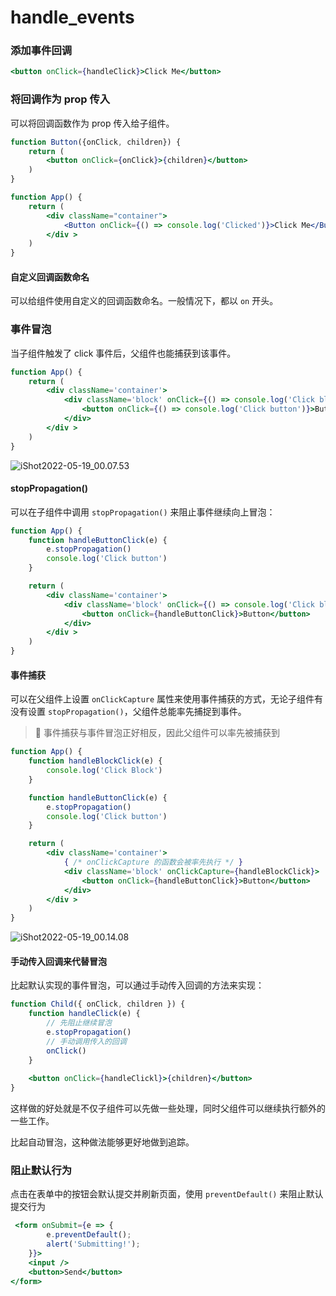 # handle\_events

### 添加事件回调

```jsx
<button onClick={handleClick}>Click Me</button>
```

### 将回调作为 prop 传入

可以将回调函数作为 prop 传入给子组件。

```jsx
function Button({onClick, children}) {
    return (
        <button onClick={onClick}>{children}</button>
    )
}

function App() {
    return (
        <div className="container">
            <Button onClick={() => console.log('Clicked')}>Click Me</Button>
        </div >
    )
}
```

#### 自定义回调函数命名

可以给组件使用自定义的回调函数命名。一般情况下，都以 `on` 开头。

### 事件冒泡

当子组件触发了 click 事件后，父组件也能捕获到该事件。

```jsx
function App() {
    return (
        <div className='container'>
            <div className='block' onClick={() => console.log('Click block')}>
                <button onClick={() => console.log('Click button')}>Button</button>
            </div>
        </div >
    )
}
```

![iShot2022-05-19\_00.07.53](../../.gitbook/assets/iShot2022-05-19\_00.07.53.gif)

#### stopPropagation()

可以在子组件中调用 `stopPropagation()` 来阻止事件继续向上冒泡：

```jsx
function App() {
    function handleButtonClick(e) {
        e.stopPropagation()
        console.log('Click button')
    }

    return (
        <div className='container'>
            <div className='block' onClick={() => console.log('Click block')}>
                <button onClick={handleButtonClick}>Button</button>
            </div>
        </div >
    )
}
```

#### 事件捕获

可以在父组件上设置 `onClickCapture` 属性来使用事件捕获的方式，无论子组件有没有设置 `stopPropagation()`，父组件总能率先捕捉到事件。

> 🔹 事件捕获与事件冒泡正好相反，因此父组件可以率先被捕获到

```jsx
function App() {
    function handleBlockClick(e) {
        console.log('Click Block')
    }

    function handleButtonClick(e) {
        e.stopPropagation()
        console.log('Click button')
    }

    return (
        <div className='container'>
            { /* onClickCapture 的函数会被率先执行 */ }
            <div className='block' onClickCapture={handleBlockClick}>
                <button onClick={handleButtonClick}>Button</button>
            </div>
        </div >
    )
}
```

![iShot2022-05-19\_00.14.08](../../.gitbook/assets/iShot2022-05-19\_00.14.08.gif)

#### 手动传入回调来代替冒泡

比起默认实现的事件冒泡，可以通过手动传入回调的方法来实现：

```jsx
function Child({ onClick, children }) {
    function handleClick(e) {
        // 先阻止继续冒泡
        e.stopPropagation()
        // 手动调用传入的回调
        onClick()
    }
    
    <button onClick={handleClickl}>{children}</button>
}
```

这样做的好处就是不仅子组件可以先做一些处理，同时父组件可以继续执行额外的一些工作。

比起自动冒泡，这种做法能够更好地做到追踪。

### 阻止默认行为

点击在表单中的按钮会默认提交并刷新页面，使用 `preventDefault()` 来阻止默认提交行为

```jsx
 <form onSubmit={e => {
        e.preventDefault();
        alert('Submitting!');
    }}>
    <input />
    <button>Send</button>
</form>
```
